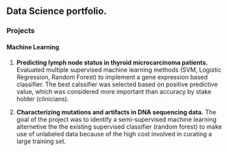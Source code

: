 ## Data Science portfolio.



### Projects

#### Machine Learning

1. **Predicting lymph node status in thyroid microcarcinoma patients.** Evaluated multiple supervised machine learning methods (SVM, Logistic Regression, Random Forest) to implement a gene expression based classifier. The best calssifier was selected based on positive predictive value, which was considered more important than accuracy by stake holder (clinicians).

2. **Characterizing mutations and artifacts in DNA sequencing data.** The goal of the project was to identify a semi-supervised machine learning alternetive the the existing supervised classifier (random forest) to make use of unlabeled data because of the high cost involved in curating a large training set. 







